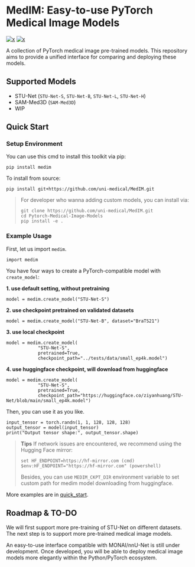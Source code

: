 # MedIM: Easy-to-use PyTorch Medical Image Models

[![x](https://img.shields.io/badge/Python-3.9|3.10-93C5FD)]()
[![x](https://img.shields.io/badge/PyTorch-2.4-FCD299)]()

A collection of PyTorch medical image pre-trained models. This repository aims to provide a unified interface for comparing and deploying these models.

## Supported Models
- STU-Net (`STU-Net-S`, `STU-Net-B`, `STU-Net-L`, `STU-Net-H`)
- SAM-Med3D (`SAM-Med3D`)
- WIP

## Quick Start
### Setup Environment
You can use this cmd to install this toolkit via pip:
```
pip install medim
```
To install from source:
```
pip install git+https://github.com/uni-medical/MedIM.git
```
> For developer who wanna adding custom models, you can install via:
> ```
> git clone https://github.com/uni-medical/MedIM.git
> cd Pytorch-Medical-Image-Models
> pip install -e .
> ```

### Example Usage
First, let us import `medim`.
```
import medim
```
You have four ways to create a PyTorch-compatible model with `create_model`:

**1. use default setting, without pretraining**
```
model = medim.create_model("STU-Net-S") 
```
**2. use checkpoint pretrained on validated datasets**
```
model = medim.create_model("STU-Net-B", dataset="BraTS21")
```
**3. use local checkpoint**
```
model = medim.create_model(
            "STU-Net-S",
            pretrained=True,
            checkpoint_path="../tests/data/small_ep4k.model") 
```
**4. use huggingface checkpoint, will download from huggingface**
```
model = medim.create_model(
            "STU-Net-S",
            pretrained=True,
            checkpoint_path="https://huggingface.co/ziyanhuang/STU-Net/blob/main/small_ep4k.model") 
```
Then, you can use it as you like.
```
input_tensor = torch.randn(1, 1, 128, 128, 128)
output_tensor = model(input_tensor)
print("Output tensor shape:", output_tensor.shape)
```

> **Tips**
> If network issues are encountered, we recommend using the Hugging Face mirror:
> ```
> set HF_ENDPOINT=https://hf-mirror.com (cmd)
> $env:HF_ENDPOINT="https://hf-mirror.com" (powershell)
> ```
> Besides, you can use `MEDIM_CKPT_DIR` environment variable to set custom path for medim model downloading from huggingface.


More examples are in [quick_start](https://github.com/uni-medical/Pytorch-Medical-Image-Models/blob/main/examples/quick_start.py).

## Roadmap & TO-DO

We will first support more pre-training of STU-Net on different datasets. The next step is to support more pre-trained medical image models.

An easy-to-use interface compatible with MONAI/nnU-Net is still under development. Once developed, you will be able to deploy medical image models more elegantly within the Python/PyTorch ecosystem.

